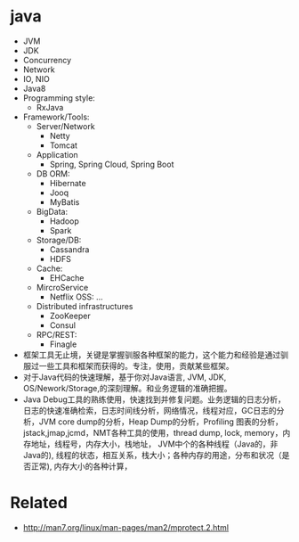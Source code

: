 # java
* JVM
* JDK
* Concurrency
* Network
* IO, NIO
* Java8
* Programming style:
  * RxJava
* Framework/Tools:
  * Server/Network
    * Netty
    * Tomcat
  * Application
    * Spring, Spring Cloud, Spring Boot
  * DB ORM:
    * Hibernate
    * Jooq
    * MyBatis
  * BigData:
    * Hadoop
    * Spark
  * Storage/DB:
    * Cassandra
    * HDFS
  * Cache:
    * EHCache
  * MircroService
    * Netflix OSS: ...
  * Distributed infrastructures
    * ZooKeeper
    * Consul
  * RPC/REST:
    * Finagle
*  框架工具无止境，关键是掌握驯服各种框架的能力，这个能力和经验是通过驯服过一些工具和框架而获得的。专注，使用，贡献某些框架。
  * 对于Java代码的快速理解，基于你对Java语言, JVM, JDK, OS/Nework/Storage,的深刻理解。和业务逻辑的准确把握。
  * Java Debug工具的熟练使用，快速找到并修复问题。业务逻辑的日志分析，日志的快速准确检索，日志时间线分析，网络情况，线程对应，GC日志的分析，JVM core dump的分析，Heap Dump的分析，Profiling 图表的分析，jstack,jmap,jcmd，NMT各种工具的使用，thread dump, lock, memory，内存地址，线程号，内存大小，栈地址， JVM中个的各种线程（Java的，非Java的), 线程的状态，相互关系，栈大小；各种内存的用途，分布和状况（是否正常), 内存大小的各种计算，

# Related
*  http://man7.org/linux/man-pages/man2/mprotect.2.html
